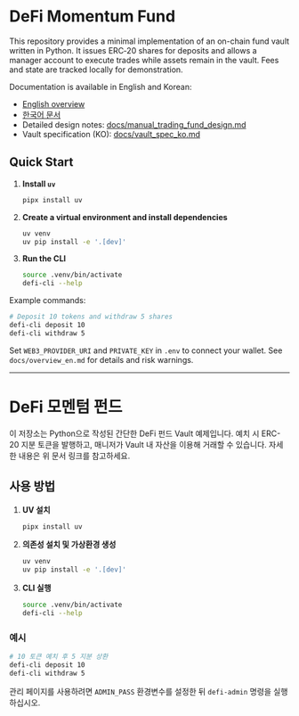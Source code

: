 # DeFi Momentum Fund

This repository provides a minimal implementation of an on-chain fund vault written in Python. It issues ERC‑20 shares for deposits and allows a manager account to execute trades while assets remain in the vault. Fees and state are tracked locally for demonstration.

Documentation is available in English and Korean:
- [English overview](docs/overview_en.md)
- [한국어 문서](docs/overview_ko.md)
- Detailed design notes: [docs/manual_trading_fund_design.md](docs/manual_trading_fund_design.md)
- Vault specification (KO): [docs/vault_spec_ko.md](docs/vault_spec_ko.md)

## Quick Start
1. **Install `uv`**
   ```bash
   pipx install uv
   ```
2. **Create a virtual environment and install dependencies**
   ```bash
   uv venv
   uv pip install -e '.[dev]'
   ```
3. **Run the CLI**
   ```bash
   source .venv/bin/activate
   defi-cli --help
   ```

Example commands:
```bash
# Deposit 10 tokens and withdraw 5 shares
defi-cli deposit 10
defi-cli withdraw 5
```

Set `WEB3_PROVIDER_URI` and `PRIVATE_KEY` in `.env` to connect your wallet. See `docs/overview_en.md` for details and risk warnings.

---

# DeFi 모멘텀 펀드

이 저장소는 Python으로 작성된 간단한 DeFi 펀드 Vault 예제입니다. 예치 시 ERC-20 지분 토큰을 발행하고, 매니저가 Vault 내 자산을 이용해 거래할 수 있습니다. 자세한 내용은 위 문서 링크를 참고하세요.

## 사용 방법
1. **UV 설치**
   ```bash
   pipx install uv
   ```
2. **의존성 설치 및 가상환경 생성**
   ```bash
   uv venv
   uv pip install -e '.[dev]'
   ```
3. **CLI 실행**
   ```bash
   source .venv/bin/activate
   defi-cli --help
   ```

### 예시
```bash
# 10 토큰 예치 후 5 지분 상환
defi-cli deposit 10
defi-cli withdraw 5
```

관리 페이지를 사용하려면 `ADMIN_PASS` 환경변수를 설정한 뒤 `defi-admin` 명령을 실행하십시오.
